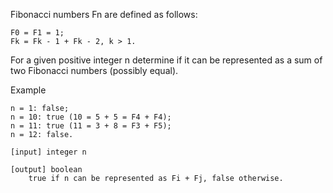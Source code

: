 Fibonacci numbers Fn are defined as follows:

```
F0 = F1 = 1;
Fk = Fk - 1 + Fk - 2, k > 1.
```

For a given positive integer n determine if it can be represented as a sum of two Fibonacci numbers (possibly equal).

Example

```
n = 1: false;
n = 10: true (10 = 5 + 5 = F4 + F4);
n = 11: true (11 = 3 + 8 = F3 + F5);
n = 12: false.

[input] integer n

[output] boolean
    true if n can be represented as Fi + Fj, false otherwise.
```
